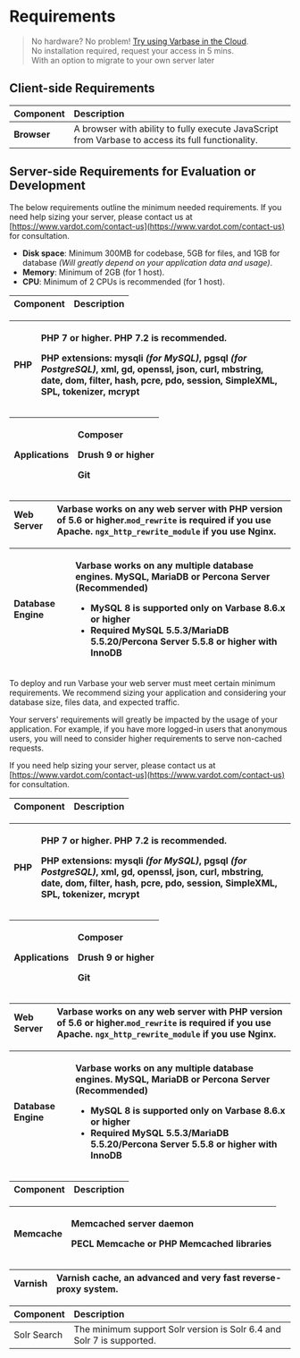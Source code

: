# Requirements

> No hardware? No problem! [Try using Varbase in the Cloud](https://www.vardot.com/products-services/product-info/varbase-enterprise-website-platform#block-webform-request-free-demo).  
> No installation required, request your access in 5 mins.  
> With an option to migrate to your own server later

## Client-side Requirements

| **Component** | **Description** |
| :--- | :--- |
| **Browser** | A browser with ability to fully execute JavaScript from Varbase to access its full functionality. |

## Server-side Requirements for Evaluation or Development

The below requirements outline the minimum needed requirements. If you need help sizing your server, please contact us at [https://www.vardot.com/contact-us](https://www.vardot.com/contact-us) for consultation.

* **Disk space**: Minimum 300MB for codebase, 5GB for files, and 1GB for database _\(Will greatly depend on your application data and usage\)_.
* **Memory**: Minimum of 2GB \(for 1 host\).
* **CPU**: Minimum of 2 CPUs is recommended \(for 1 host\).

| **Component** | **Description** |
| :--- | :--- |


<table>
  <thead>
    <tr>
      <th style="text-align:left">PHP</th>
      <th style="text-align:left">
        <p>PHP 7 or higher. PHP 7.2 is recommended.</p>
        <p>PHP extensions: mysqli <em>(for MySQL)</em>, pgsql <em>(for PostgreSQL)</em>,
          xml, gd, openssl, json, curl, mbstring, date, dom, filter, hash, pcre,
          pdo, session, SimpleXML, SPL, tokenizer, mcrypt</p>
      </th>
    </tr>
  </thead>
  <tbody></tbody>
</table>

<table>
  <thead>
    <tr>
      <th style="text-align:left">Applications</th>
      <th style="text-align:left">
        <p>Composer</p>
        <p>Drush 9 or higher</p>
        <p>Git</p>
      </th>
    </tr>
  </thead>
  <tbody></tbody>
</table>

| Web Server | Varbase works on any web server with PHP version of 5.6 or higher.`mod_rewrite` is required if you use Apache. `ngx_http_rewrite_module` if you use Nginx. |
| :--- | :--- |


<table>
  <thead>
    <tr>
      <th style="text-align:left">Database Engine</th>
      <th style="text-align:left">
        <p>Varbase works on any multiple database engines. MySQL, MariaDB or Percona
          Server (Recommended)</p>
        <ul>
          <li>MySQL 8 is supported only on Varbase 8.6.x or higher</li>
          <li>Required MySQL 5.5.3/MariaDB 5.5.20/Percona Server 5.5.8 or higher with
            InnoDB</li>
        </ul>
      </th>
    </tr>
  </thead>
  <tbody></tbody>
</table>

To deploy and run Varbase your web server must meet certain minimum requirements. We recommend sizing your application and considering your database size, files data, and expected traffic.

Your servers' requirements will greatly be impacted by the usage of your application. For example, if you have more logged-in users that anonymous users, you will need to consider higher requirements to serve non-cached requests.

If you need help sizing your server, please contact us at [https://www.vardot.com/contact-us](https://www.vardot.com/contact-us) for consultation.

| **Component** | **Description** |
| :--- | :--- |


<table>
  <thead>
    <tr>
      <th style="text-align:left">PHP</th>
      <th style="text-align:left">
        <p>PHP 7 or higher. PHP 7.2 is recommended.</p>
        <p>PHP extensions: mysqli <em>(for MySQL)</em>, pgsql <em>(for PostgreSQL)</em>,
          xml, gd, openssl, json, curl, mbstring, date, dom, filter, hash, pcre,
          pdo, session, SimpleXML, SPL, tokenizer, mcrypt</p>
      </th>
    </tr>
  </thead>
  <tbody></tbody>
</table>

<table>
  <thead>
    <tr>
      <th style="text-align:left">Applications</th>
      <th style="text-align:left">
        <p>Composer</p>
        <p>Drush 9 or higher</p>
        <p>Git</p>
      </th>
    </tr>
  </thead>
  <tbody></tbody>
</table>

| Web Server | Varbase works on any web server with PHP version of 5.6 or higher.`mod_rewrite` is required if you use Apache. `ngx_http_rewrite_module` if you use Nginx. |
| :--- | :--- |


<table>
  <thead>
    <tr>
      <th style="text-align:left">Database Engine</th>
      <th style="text-align:left">
        <p>Varbase works on any multiple database engines. MySQL, MariaDB or Percona
          Server (Recommended)</p>
        <ul>
          <li>MySQL 8 is supported only on Varbase 8.6.x or higher</li>
          <li>Required MySQL 5.5.3/MariaDB 5.5.20/Percona Server 5.5.8 or higher with
            InnoDB</li>
        </ul>
      </th>
    </tr>
  </thead>
  <tbody></tbody>
</table>

| **Component** | **Description** |
| :--- | :--- |


<table>
  <thead>
    <tr>
      <th style="text-align:left">Memcache</th>
      <th style="text-align:left">
        <p>Memcached server daemon</p>
        <p>PECL Memcache or PHP Memcached libraries</p>
      </th>
    </tr>
  </thead>
  <tbody></tbody>
</table>

| Varnish | Varnish cache, an advanced and very fast reverse-proxy system. |
| :--- | :--- |


| **Component** | **Description** |
| :--- | :--- |
| Solr Search | The minimum support Solr version is Solr 6.4 and Solr 7 is supported. |

